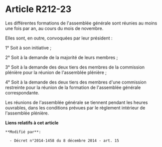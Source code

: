 # Article R212-23

Les différentes formations de l'assemblée générale sont réunies au moins une fois par an, au cours du mois de novembre. 

Elles sont, en outre, convoquées par leur président : 

1° Soit à son initiative ; 

2° Soit à la demande de la majorité de leurs membres ; 

3° Soit à la demande des deux tiers des membres de  la commission plénière  pour la réunion de l'assemblée plénière ; 

4° Soit à la demande des deux tiers des membres d'une commission restreinte pour la réunion de la formation de l'assemblée
générale correspondante. 

Les réunions de l'assemblée générale se tiennent pendant les heures ouvrables, dans les conditions prévues par le règlement
intérieur de l'assemblée plénière.

**Liens relatifs à cet article**

	**Modifié par**:

	  - Décret n°2014-1458 du 8 décembre 2014 - art. 15
